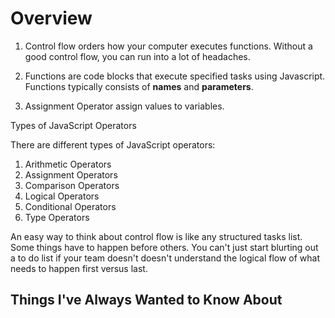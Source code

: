 # Overview

1. Control flow orders how your computer executes functions.  Without a good control flow,  you can run into a lot of headaches.

2. Functions are code blocks that execute specified tasks using Javascript.  Functions typically consists of **names** and **parameters**.

3. Assignment Operator assign values to variables.

Types of JavaScript Operators

There are different types of JavaScript operators:

1. Arithmetic Operators
2. Assignment Operators
3. Comparison Operators
4. Logical Operators
5. Conditional Operators
6. Type Operators

An easy way to think about control flow is like any structured tasks list.  Some things have to happen before others.  You can't just start blurting out a to do list if your team doesn't doesn't understand the logical flow of what needs to happen first versus last.

## Things I've Always Wanted to Know About
